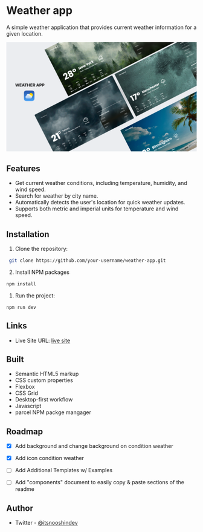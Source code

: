 # Weather app 

A simple weather application that provides current weather information for a given location.


![](./images/weather-design.png)

## Features

- Get current weather conditions, including temperature, humidity, and wind speed.
- Search for weather by city name.
- Automatically detects the user's location for quick weather updates.
- Supports both metric and imperial units for temperature and wind speed.

## Installation

1. Clone the repository: 

```sh
 git clone https://github.com/your-username/weather-app.git
 ```

2. Install NPM packages
  ```sh
 npm install
  ```

  1. Run the project:
  ```
  npm run dev
  ```



## Links

- Live Site URL: [live site](https://tip-calculator-app-sigma-hazel.vercel.app/)
  
## Built 
- Semantic HTML5 markup
- CSS custom properties
- Flexbox
- CSS Grid
- Desktop-first workflow
- Javascript
- parcel NPM packge mangager


## Roadmap

- [x] Add background and change background on condition weather
- [x] Add icon condition weather
- [ ] Add Additional Templates w/ Examples
- [ ] Add "components" document to easily copy & paste sections of the readme


## Author
- Twitter - [@itsnooshindev](https://www.twitter.com/itsnooshindev)



